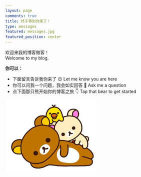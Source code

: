 ```yaml
---
layout: page
comments: true
title: 终于等到你来了！ 
type: messages
featured: messages.jpg
featured_position: center
---
```


欢迎来我的博客做客！  
Welcome to my blog.

**你可以：**
- 下面留言告诉我你来了 😉 Let me know you are here
- 你可以问我一个问题，我会如实回答 🥳 Ask me a question
- 点下面那只熊开始你的博客之旅 👇 Tap that bear to get started

<a href="/"><img style="width:60%" src="/assets/img/posts/rilakkuma.jpg"/></a>

<script>
    var nowDate = new Date();
    var nowYear = nowDate.getUTCFullYear();
    var nowMonth = nowDate.getUTCMonth()+1;
    if (nowMonth < 10) nowMonth = "0"+nowMonth;
    var nowDay = nowDate.getUTCDate();
    if (nowDay < 10) nowDay = "0"+nowDay;
    var nowHour = nowDate.getUTCHours();
    if (nowHour < 10) nowHour = "0"+nowHour;
    var nowMinute = nowDate.getUTCMinutes();
    if (nowMinute < 10) nowMinute = "0"+nowMinute;
    var nowSecond = nowDate.getUTCSeconds();
    if (nowSecond < 10) nowSecond = "0"+nowSecond;
    
    
    var nowDateStr = nowYear + '-' + nowMonth + '-' + nowDay + 'T' + nowHour + ':' + nowMinute + ':' + nowSecond + '.000Z';
    console.log("ike.today: new date is " + nowDateStr)
    localStorage.setItem("ike.today.q2a.lasttime", nowDateStr);
</script>